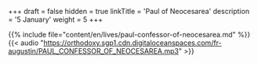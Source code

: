 +++
draft = false
hidden = true
linkTitle = 'Paul of Neocesarea'
description = '5 January'
weight = 5
+++

{{% include file="content/en/lives/paul-confessor-of-neocesarea.md" %}}
{{< audio "https://orthodoxy.sgp1.cdn.digitaloceanspaces.com/fr-augustin/PAUL_CONFESSOR_OF_NEOCESAREA.mp3" >}}
